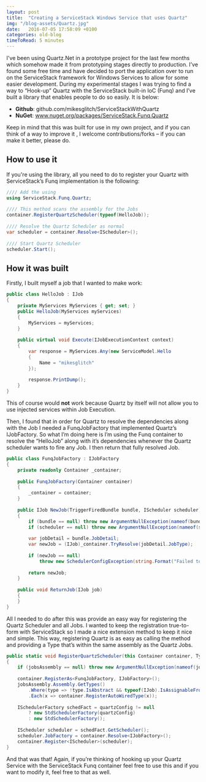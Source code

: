 ```yaml
---
layout: post
title:  "Creating a ServiceStack Windows Service that uses Quartz"
img: "/blog-assets/Quartz.jpg"
date:   2016-07-05 17:58:09 +0100
categories: old-blog
timeToRead: 5 minutes
---
```

I've been using Quartz.Net in a prototype project for the last few months  which somehow made it from prototyping stages directly to production.  I’ve found some free time and have decided to port the application over to run on the ServiceStack framework for Windows Services to allow for some easier development.  During my experimental stages I was trying to find a way to “Hook-up” Quartz with the ServiceStack built-in IoC (Funq) and I’ve built a library that enables people to do so easily.  It is below:

- **Github**: github.com/mikesglitch/ServiceStackWithQuartz
- **NuGet**: www.nuget.org/packages/ServiceStack.Funq.Quartz

Keep in mind that this was built for use in my own project, and if you can think of a way to improve it , I welcome contributions/forks – if you can make it better, please do.

## How to use it
If you're using the library, all you need to do to register your Quartz with ServiceStack’s Funq implementation is the following:

```csharp
//// Add the using
using ServiceStack.Funq.Quartz;
 
//// This method scans the assembly for the Jobs
container.RegisterQuartzScheduler(typeof(HelloJob));
 
//// Resolve the Quartz Scheduler as normal
var scheduler = container.Resolve<IScheduler>();
 
//// Start Quartz Scheduler
scheduler.Start();
```

## How it was built

Firstly, I built myself a job that I wanted to make work:

```csharp
public class HelloJob : IJob
{
    private MyServices MyServices { get; set; }
    public HelloJob(MyServices myServices)
    {
        MyServices = myServices;
    }
 
    public virtual void Execute(IJobExecutionContext context)
    {
        var response = MyServices.Any(new ServiceModel.Hello
        {
            Name = "mikesglitch"
        });
 
        response.PrintDump();
    }
}
```

This of course would **not** work because Quartz by itself will not allow you to use injected services within Job Execution.

Then, I found that in order for Quartz to resolve the dependencies along with the Job I needed a FunqJobFactory that implemented Quartz’s IJobFactory.  So what I’m doing here is I’m using the Funq container to resolve the “HelloJob” along with it’s dependencies whenever the Quartz scheduler wants to fire any Job.  I then return that fully resolved Job.

```csharp
public class FunqJobFactory : IJobFactory
{
    private readonly Container _container;
 
    public FunqJobFactory(Container container)
    {
        _container = container;
    }
 
    public IJob NewJob(TriggerFiredBundle bundle, IScheduler scheduler)
    {
        if (bundle == null) throw new ArgumentNullException(nameof(bundle));
        if (scheduler == null) throw new ArgumentNullException(nameof(scheduler));
 
        var jobDetail = bundle.JobDetail;
        var newJob = (IJob)_container.TryResolve(jobDetail.JobType);
 
        if (newJob == null)
            throw new SchedulerConfigException(string.Format("Failed to instantiate Job {0} of type {1}", jobDetail.Key, jobDetail.JobType));
 
        return newJob;
    }
 
    public void ReturnJob(IJob job)
    {
    }
}
```

All I needed to do after this was provide an easy way for registering the Quartz Scheduler and all Jobs.  I wanted to keep the registration true-to-form with ServiceStack so I made a nice extension method to keep it nice and simple.  This way, registering Quartz  is as easy as calling the method and providing a Type that’s within the same assembly as the Quartz Jobs.

```csharp
public static void RegisterQuartzScheduler(this Container container, Type jobsAssembly, NameValueCollection quartzConfig = null)
{
    if (jobsAssembly == null) throw new ArgumentNullException(nameof(jobsAssembly));
 
    container.RegisterAs<FunqJobFactory, IJobFactory>();
    jobsAssembly.Assembly.GetTypes()
        .Where(type => !type.IsAbstract && typeof(IJob).IsAssignableFrom(type))
        .Each(x => container.RegisterAutoWiredType(x));
 
    ISchedulerFactory schedFact = quartzConfig != null
        ? new StdSchedulerFactory(quartzConfig)
        : new StdSchedulerFactory();
 
    IScheduler scheduler = schedFact.GetScheduler();
    scheduler.JobFactory = container.Resolve<IJobFactory>();
    container.Register<IScheduler>(scheduler);
}
```

And that was that!  Again, if you’re thinking of hooking up your Quartz Service with the ServiceStack Funq container feel free to use this and if you want to modify it, feel free to that as well.

